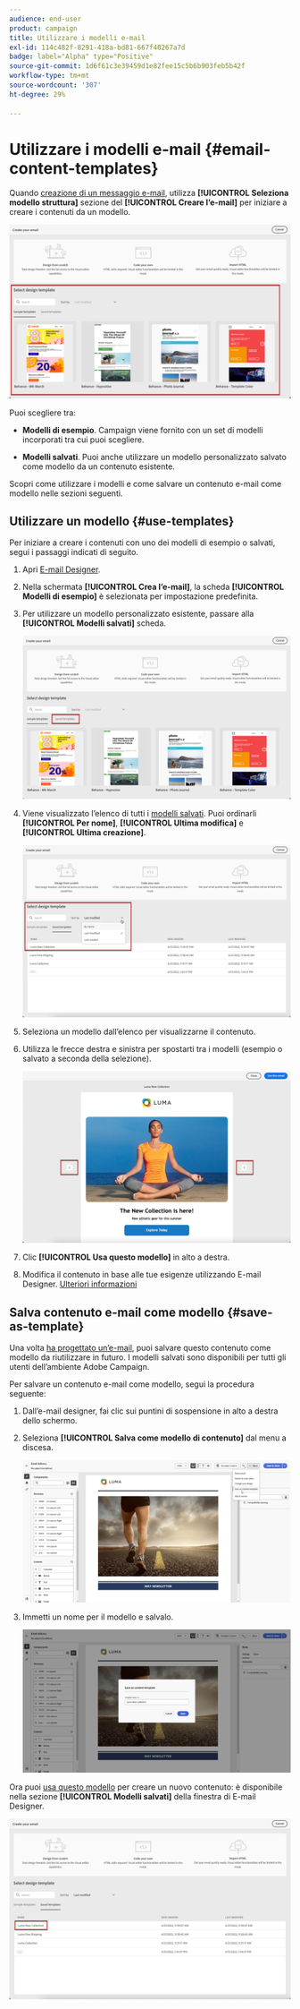 ```yaml
---
audience: end-user
product: campaign
title: Utilizzare i modelli e-mail
exl-id: 114c482f-8291-418a-bd81-667f40267a7d
badge: label="Alpha" type="Positive"
source-git-commit: 1d6f61c3e39459d1e82fee15c5b6b903feb5b42f
workflow-type: tm+mt
source-wordcount: '307'
ht-degree: 29%

---
```


# Utilizzare i modelli e-mail {#email-content-templates}

Quando [creazione di un messaggio e-mail](../email/create-email.md), utilizza **[!UICONTROL Seleziona modello struttura]** sezione del **[!UICONTROL Creare l’e-mail]** per iniziare a creare i contenuti da un modello.

![](assets/email_designer-templates.png)

Puoi scegliere tra:

* **Modelli di esempio**. Campaign viene fornito con un set di modelli incorporati tra cui puoi scegliere.

* **Modelli salvati**. Puoi anche utilizzare un modello personalizzato salvato come modello da un contenuto esistente.

Scopri come utilizzare i modelli e come salvare un contenuto e-mail come modello nelle sezioni seguenti.

## Utilizzare un modello {#use-templates}

Per iniziare a creare i contenuti con uno dei modelli di esempio o salvati, segui i passaggi indicati di seguito.

1. Apri [E-mail Designer](create-email-content.md).

1. Nella schermata **[!UICONTROL Crea l’e-mail]**, la scheda **[!UICONTROL Modelli di esempio]** è selezionata per impostazione predefinita.

1. Per utilizzare un modello personalizzato esistente, passare alla **[!UICONTROL Modelli salvati]** scheda.

   ![](assets/email_designer-saved-templates-tab.png)

1. Viene visualizzato l’elenco di tutti i [modelli salvati](#save-as-template). Puoi ordinarli **[!UICONTROL Per nome]**, **[!UICONTROL Ultima modifica]** e **[!UICONTROL Ultima creazione]**.

   ![](assets/email_designer-saved-templates.png)

1. Seleziona un modello dall’elenco per visualizzarne il contenuto.

1. Utilizza le frecce destra e sinistra per spostarti tra i modelli (esempio o salvato a seconda della selezione).

   ![](assets/email_designer-saved-templates-navigate.png)

1. Clic **[!UICONTROL Usa questo modello]** in alto a destra.

1. Modifica il contenuto in base alle tue esigenze utilizzando E-mail Designer. [Ulteriori informazioni](create-email-content.md)

## Salva contenuto e-mail come modello {#save-as-template}

Una volta [ha progettato un’e-mail](create-email-content.md), puoi salvare questo contenuto come modello da riutilizzare in futuro. I modelli salvati sono disponibili per tutti gli utenti dell’ambiente Adobe Campaign.

Per salvare un contenuto e-mail come modello, segui la procedura seguente:

1. Dall’e-mail designer, fai clic sui puntini di sospensione in alto a destra dello schermo.

1. Seleziona **[!UICONTROL Salva come modello di contenuto]** dal menu a discesa.

   ![](assets/email_designer-save-template.png)

1. Immetti un nome per il modello e salvalo.

   ![](assets/email_designer-template-name.png)

Ora puoi [usa questo modello](#use-templates) per creare un nuovo contenuto: è disponibile nella sezione **[!UICONTROL Modelli salvati]** della finestra di E-mail Designer.

![](assets/email_designer-saved-template.png)
